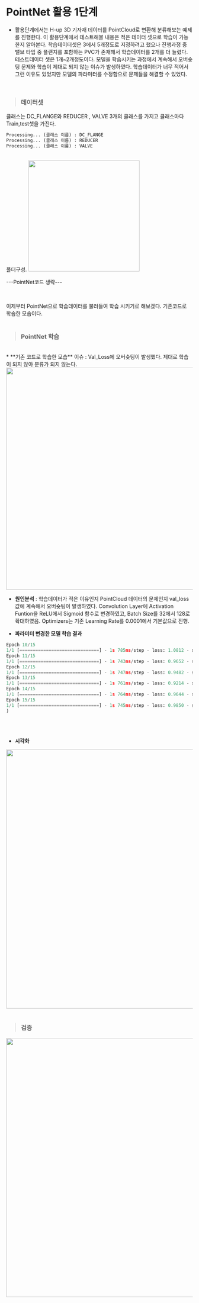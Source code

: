 # PointNet 활용 1단계

+ 활용단계에서는 H-up 3D 기자재 데이터를 PointCloud로 변환해 분류해보는 예제를 진행한다. 이 활용단계에서 테스트해볼 내용은 적은 데이터 셋으로 학습이 가능한지 알아본다. 학습데이터셋은 3에서 5개정도로 지정하려고 했으나 진행과정 중 밸브 타입 중 플랜지를 포함하는 PVC가 존재해서 학습데이터를 2개를 더 늘렸다. 테스트데이터 셋은 1개~2개정도이다. 모델을 학습시키는 과정에서 계속해서 오버슛팅 문제와 학습이 제대로 되지 않는 이슈가 발생하였다. 학습데이터가 너무 적어서 그런 이유도 있었지만 모델의 파라미터를 수정함으로 문제들을 해결할 수 있었다. 

<br>

>### **데이터셋**  
클래스는 DC_FLANGE와 REDUCER , VALVE 3개의 클래스를 가지고 클래스마다 Train,test셋을 가진다.
 ```python
 Processing... (클래스 이름) : DC_FLANGE   
 Processing... (클래스 이름) : REDUCER   
 Processing... (클래스 이름) : VALVE
 ```
 <br>
 폴더구성.
<img src = "https://user-images.githubusercontent.com/60258130/221112008-bb3afc62-0080-4388-be3f-c7d3d82c861a.PNG" width =300>

<br>

 ---PointNet코드 생략---       
 
<br>

이제부터 PointNet으로 학습데이터를 불러들여 학습 시키기로 해보겠다. 기존코드로 학습한 모습이다.  
<br>
>### **PointNet 학습**
 <br>
 * **기존 코드로 학습한 모습**  
 이슈 : Val_Loss에 오버슛팅이 발생했다. 제대로 학습이 되지 않아 분류가 되지 않는다.
 <img src="https://user-images.githubusercontent.com/60258130/221111422-dffdd878-7f9f-4cb6-9a96-4c120261892f.png" width = 600>

* **원인분석** : 학습데이터가 적은 이유인지 PointCloud 데이터의 문제인지 val_loss 값에 계속해서 오버슛팅이 발생하였다. Convolution Layer에 Activation Funtion을 ReLU에서 Sigmoid 함수로 변경하였고, Batch Size를 32에서 128로 확대하였음. Optimizers는 기존 Learning Rate를 0.0001에서 기본값으로 진행.<br>

* **파라미터 변경한 모델 학습 결과**  
```python
Epoch 10/15
1/1 [==============================] - 1s 785ms/step - loss: 1.0812 - sparse_categorical_accuracy: 0.7692 - val_loss: 0.5071 - val_sparse_categorical_accuracy: 0.7500
Epoch 11/15
1/1 [==============================] - 1s 743ms/step - loss: 0.9652 - sparse_categorical_accuracy: 0.7692 - val_loss: 0.7049 - val_sparse_categorical_accuracy: 0.7500
Epoch 12/15
1/1 [==============================] - 1s 747ms/step - loss: 0.9482 - sparse_categorical_accuracy: 0.7692 - val_loss: 0.6542 - val_sparse_categorical_accuracy: 0.7500
Epoch 13/15
1/1 [==============================] - 1s 761ms/step - loss: 0.9214 - sparse_categorical_accuracy: 0.8462 - val_loss: 0.9881 - val_sparse_categorical_accuracy: 0.5000
Epoch 14/15
1/1 [==============================] - 1s 764ms/step - loss: 0.9644 - sparse_categorical_accuracy: 0.9231 - val_loss: 1.1610 - val_sparse_categorical_accuracy: 0.5000
Epoch 15/15
1/1 [==============================] - 1s 745ms/step - loss: 0.9850 - sparse_categorical_accuracy: 0.7692 - val_loss: 0.4795 - val_sparse_categorical_accuracy: 1.0000
)
```
<br><br>     
* **시각화**                      
<img src = https://user-images.githubusercontent.com/60258130/221104266-a8c86884-38d1-40bd-9ed8-41d9afd715b9.png width = "700px">   
<br><br>

>### **검증**   
<img src = https://user-images.githubusercontent.com/60258130/221104250-f603c61f-3a4d-44f2-9d4e-adbecd0cafd8.png width = "700px">   
